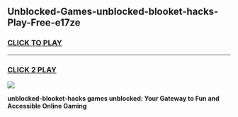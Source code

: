 
## Unblocked-Games-unblocked-blooket-hacks-Play-Free-e17ze
<h3>
<a href="https://premium76.site?title=unblocked-blooket-hacks&ref=10A">CLICK TO PLAY</a></h3>
<hr>

<h3>
<a href="https://premium76.site?title=unblocked-blooket-hacks&ref=10A">CLICK 2 PLAY</a>
  
</h3>

<a href="https://premium76.site?title=unblocked-blooket-hacks&ref=10A"><img src="https://clearcache.store/games.png"></a>


**unblocked-blooket-hacks games unblocked: Your Gateway to Fun and Accessible Online Gaming**
